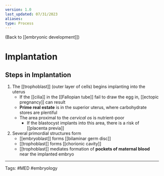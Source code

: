 ```yaml
---
version: 1.0
last_updated: 07/31/2023
aliases: 
type: Process
---
```


(Back to [[embryonic development]])

# Implantation

## Steps in Implantation
1. The [[trophoblast]] (outer layer of cells) begins implanting into the uterus
	- If the [[cilia]] in the [[Fallopian tube]] fail to draw the egg in, [[ectopic pregnancy]] can result
	- **Prime real estate** is in the superior uterus, where carbohydrate stores are plentiful
	- The area proximal to the _cervical os_ is nutrient-poor
		- If the blastocyst implants into this area, there is a risk of [[placenta previa]]
2. Several primordial structures form
	- [[embryoblast]] forms [[bilaminar germ disc]]
	- [[trophoblast]] forms [[chorionic cavity]]
	- [[trophoblast]] mediates formation of **pockets of maternal blood** near the implanted embryo

---
Tags: #MED #embryology 